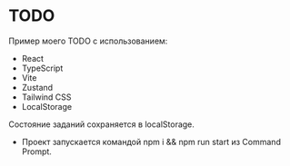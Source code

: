 # TODO

Пример моего TODO с использованием:
- React
- TypeScript 
- Vite
- Zustand
- Tailwind CSS
- LocalStorage

Состояние заданий сохраняется в localStorage.
- Проект запускается командой npm i && npm run start из Command Prompt.

